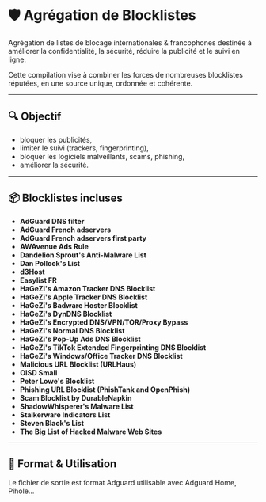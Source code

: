 # 🛡️ Agrégation de Blocklistes

Agrégation de listes de blocage internationales & francophones destinée à améliorer la confidentialité, la sécurité, réduire la publicité et le suivi en ligne.

Cette compilation vise à combiner les forces de nombreuses blocklistes réputées, en une source unique, ordonnée et cohérente.


---


## 🔍 Objectif

- bloquer les publicités,
- limiter le suivi (trackers, fingerprinting),
- bloquer les logiciels malveillants, scams, phishing,
- améliorer la sécurité.


---


## 📦 Blocklistes incluses

- **AdGuard DNS filter**
- **AdGuard French adservers**
- **AdGuard French adservers first party**
- **AWAvenue Ads Rule**
- **Dandelion Sprout's Anti-Malware List**
- **Dan Pollock's List**
- **d3Host**
- **Easylist FR**
- **HaGeZi's Amazon Tracker DNS Blocklist**
- **HaGeZi's Apple Tracker DNS Blocklist**
- **HaGeZi's Badware Hoster Blocklist**
- **HaGeZi's DynDNS Blocklist**
- **HaGeZi's Encrypted DNS/VPN/TOR/Proxy Bypass**
- **HaGeZi's Normal DNS Blocklist**
- **HaGeZi's Pop-Up Ads DNS Blocklist**
- **HaGeZi's TikTok Extended Fingerprinting DNS Blocklist**
- **HaGeZi's Windows/Office Tracker DNS Blocklist**
- **Malicious URL Blocklist (URLHaus)**
- **OISD Small**
- **Peter Lowe's Blocklist**
- **Phishing URL Blocklist (PhishTank and OpenPhish)**
- **Scam Blocklist by DurableNapkin**
- **ShadowWhisperer's Malware List**
- **Stalkerware Indicators List**
- **Steven Black's List**
- **The Big List of Hacked Malware Web Sites**


---


## 📁 Format & Utilisation

Le fichier de sortie est format Adguard utilisable avec Adguard Home, Pihole...

